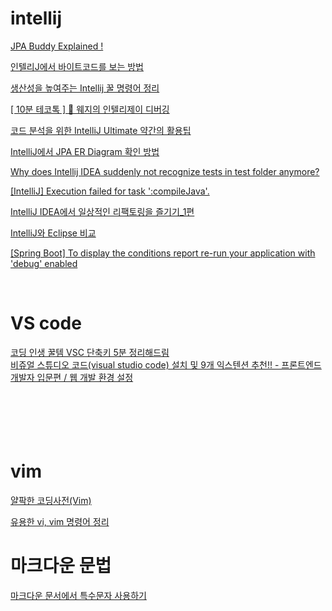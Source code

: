 

# intellij

[JPA Buddy Explained !](https://www.youtube.com/watch?v=b30OB8K9WX4&list=PLiLLi47PCMPjvVIba_5Tzl--QqblJkpnZ&index=54&ab_channel=JavaTechie)
<br/>

[인텔리J에서 바이트코드를 보는 방법](https://www.youtube.com/watch?v=XRmxIp8mJ-o&list=PLiLLi47PCMPjvVIba_5Tzl--QqblJkpnZ&index=79&ab_channel=%EB%B0%B1%EA%B8%B0%EC%84%A0)
<br/>

[생산성을 높여주는 Intellij 꿀 명령어 정리](https://www.youtube.com/watch?v=0HQkGMJOxwo&list=PLiLLi47PCMPjvVIba_5Tzl--QqblJkpnZ&index=100&ab_channel=%EC%84%B1%EC%A7%80%EC%B1%84%EB%84%90)


[&#91; 10분 테코톡 &#93;  🍟  웨지의 인텔리제이 디버깅](https://www.youtube.com/watch?v=gkutTlwi70s&list=PLiLLi47PCMPjvVIba_5Tzl--QqblJkpnZ&index=100&ab_channel=%EC%9A%B0%EC%95%84%ED%95%9CTech)
<br/>

[코드 분석을 위한 IntelliJ Ultimate 약간의 활용팁](https://appleg1226.tistory.com/27?category=894463)
<br/>

[IntelliJ에서 JPA ER Diagram 확인 방법](https://jojoldu.tistory.com/517)
<br/>

[Why does Intellij IDEA suddenly not recognize tests in test folder anymore?](https://stackoverflow.com/questions/13157815/why-does-intellij-idea-suddenly-not-recognize-tests-in-test-folder-anymore)
<br/>

[[IntelliJ] Execution failed for task ':compileJava'.](https://veneas.tistory.com/entry/IntelliJ-Execution-failed-for-task-compileJava)
<br/>

[IntelliJ IDEA에서 일상적인 리팩토링을 즐기기_1편](https://blog.naver.com/PostView.nhn?blogId=tangunsoft&logNo=222096356808&parentCategoryNo=&categoryNo=79&viewDate=&isShowPopularPosts=true&from=search)
<br/>

[ IntelliJ와 Eclipse 비교](https://hjjungdev.tistory.com/60)
<br/>

[[Spring Boot] To display the conditions report re-run your application with 'debug' enabled](https://heestory217.tistory.com/131)
<br/>

[]()
<br/>






# VS code

[코딩 인생 꿀템 VSC 단축키 5분 정리해드림](https://www.youtube.com/watch?v=Wn7j5dfbJF4&list=PLclw_XTIbaKoJrijHvoa90sbwq8ZajZjk&index=46)
<br/>
 [비쥬얼 스튜디오 코드(visual studio code) 설치 및 9개 익스텐션 추천!! - 프론트엔드 개발자 입문편 / 웹 개발 환경 설정](https://www.youtube.com/watch?v=ltvaJ6vr19M&list=PLiLLi47PCMPjvVIba_5Tzl--QqblJkpnZ&index=153&ab_channel=%EC%88%98%EC%BD%94%EB%94%A9)
<br/>
 []()
<br/>
 []()
<br/>
 []()
<br/>
 []()
<br/>
 []()
<br/>
 


# vim 

[얄팍한 코딩사전(Vim)](https://www.youtube.com/watch?v=qn1soztN7k4)
<br/>


[유용한 vi, vim 명령어 정리](https://getto215.tistory.com/10)
<br/>


# 마크다운 문법

[마크다운 문서에서 특수문자 사용하기](https://4urdev.tistory.com/62)
 

